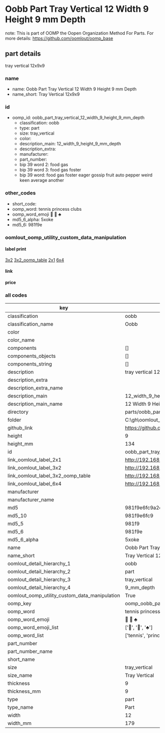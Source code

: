 # Oobb Part Tray Vertical 12 Width 9 Height 9 mm Depth  

note: This is part of OOMP the Oopen Organization Method For Parts. For more details: https://github.com/oomlout/oomp_base

##  part details
  



tray vertical 12x9x9



### name
* name: Oobb Part Tray Vertical 12 Width 9 Height 9 mm Depth
* name_short: Tray Vertical 12x9x9 
### id
* oomp_id: oobb_part_tray_vertical_12_width_9_height_9_mm_depth
  * classification: oobb
  * type: part
  * size: tray_vertical
  * color: 
  * description_main: 12_width_9_height_9_mm_depth
  * description_extra: 
  * manufacturer: 
  * part_number: 
  * bip 39 word 2: food gas
  * bip 39 word 3: food gas foster
  * bip 39 word: food gas foster eager gossip fruit auto pepper weird keen average another

### other_codes
* short_code: 
* oomp_word: tennis princess clubs
* oomp_word_emoji :tennis: :princess: :clubs:
* md5_6_alpha: 5xoke
* md5_6: 981f9e






### oomlout_oomp_utility_custom_data_manipulation
#### label print
[3x2](http://192.168.1.245:1112/?label=oomp%205xoke)
[3x2_oomp_table](http://192.168.1.108:1112/?label=oomp%205xoke)
[2x1](http://192.168.1.242:1112/?label=oomp%205xoke)
[6x4](http://192.168.1.55:1112/?label=oomp%205xoke)    

#### link

                              

#### price







### all codes 
| key | value |  
| --- | --- |  
| classification | oobb |  
| classification_name | Oobb |  
| color |  |  
| color_name |  |  
| components | [] |  
| components_objects | [] |  
| components_string | [] |  
| description | tray vertical 12x9x9 |  
| description_extra |  |  
| description_extra_name |  |  
| description_main | 12_width_9_height_9_mm_depth |  
| description_main_name | 12 Width 9 Height 9 mm Depth |  
| directory | parts/oobb_part_tray_vertical_12_width_9_height_9_mm_depth |  
| folder | C:\gh\oomlout_oobb_version_4_generated_parts\parts\oobb_part_tray_vertical_12_width_9_height_9_mm_depth |  
| github_link | https://github.com/oomlout/oomlout_oomp_part_src/tree/main/parts/oobb_part_tray_vertical_12_width_9_height_9_mm_depth |  
| height | 9 |  
| height_mm | 134 |  
| id | oobb_part_tray_vertical_12_width_9_height_9_mm_depth |  
| link_oomlout_label_2x1 | http://192.168.1.242:1112/?label=oomp%205xoke |  
| link_oomlout_label_3x2 | http://192.168.1.245:1112/?label=oomp%205xoke |  
| link_oomlout_label_3x2_oomp_table | http://192.168.1.108:1112/?label=oomp%205xoke |  
| link_oomlout_label_6x4 | http://192.168.1.55:1112/?label=oomp%205xoke |  
| manufacturer |  |  
| manufacturer_name |  |  
| md5 | 981f9e6fc9a2e1f17732744eb81802d6 |  
| md5_10 | 981f9e6fc9 |  
| md5_5 | 981f9 |  
| md5_6 | 981f9e |  
| md5_6_alpha | 5xoke |  
| name | Oobb Part Tray Vertical 12 Width 9 Height 9 mm Depth |  
| name_short | Tray Vertical 12x9x9  |  
| oomlout_detail_hierarchy_1 | oobb |  
| oomlout_detail_hierarchy_2 | part |  
| oomlout_detail_hierarchy_3 | tray_vertical |  
| oomlout_detail_hierarchy_4 | 9_mm_depth |  
| oomlout_oomp_utility_custom_data_manipulation | True |  
| oomp_key | oomp_oobb_part_tray_vertical_12_width_9_height_9_mm_depth |  
| oomp_word | tennis princess clubs |  
| oomp_word_emoji | :tennis: :princess: :clubs: |  
| oomp_word_emoji_list | [':tennis:', ':princess:', ':clubs:'] |  
| oomp_word_list | ['tennis', 'princess', 'clubs'] |  
| part_number |  |  
| part_number_name |  |  
| short_name |  |  
| size | tray_vertical |  
| size_name | Tray Vertical |  
| thickness | 9 |  
| thickness_mm | 9 |  
| type | part |  
| type_name | Part |  
| width | 12 |  
| width_mm | 179 |  
